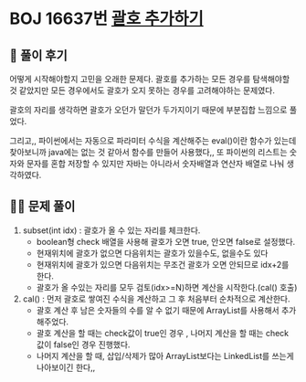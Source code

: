 # BOJ 16637번 [괄호 추가하기](https://www.acmicpc.net/problem/16637)



## 🌈 풀이 후기

어떻게 시작해야할지 고민을 오래한 문제다. 괄호를 추가하는 모든 경우를 탐색해야할 것 같았지만 모든 경우에서도 괄호가 오지 못하는 경우를 고려해야하는 문제였다. 

괄호의 자리를 생각하면 괄호가 오던가 말던가 두가지이기 때문에 부분집합 느낌으로 풀었다.

그리고,, 파이썬에서는 자동으로 파라미터 수식을 계산해주는 eval()이란 함수가 있는데 찾아보니까 java에는 없는 것 같아서 함수를 만들어 사용했다,, 또 파이썬의 리스트는 숫자와 문자를 혼합 저장할 수 있지만 자바는 아니라서 숫자배열과 연산자 배열로 나눠 생각하였다.

## 👩‍🏫 문제 풀이

1. subset(int idx) : 괄호가 올 수 있는 자리를 체크한다.
   - boolean형 check 배열을 사용해  괄호가 오면 true, 안오면 false로 설정했다. 
   - 현재위치에 괄호가 없으면 다음위치는 괄호가 있을수도, 없을수도 있다
   - 현재위치에 괄호가 있으면 다음위치는 무조건 괄호가 오면 안되므로 idx+2를 한다.
   - 괄호가 올 수있는 자리를 모두 검토(idx>=N)하면 계산을 시작한다.(cal() 호출)
2. cal() : 먼저 괄호로 쌓여진 수식을 계산하고 그 후 처음부터 순차적으로 계산한다.
   - 괄호 계산 후 남은 숫자들의 수를 알 수 없기 때문에 ArrayList를 사용해서 추가해주었다.
   - 괄호 계산을 할 때는 check값이 true인 경우 , 나머지 계산을 할 때는 check 값이 false인 경우 진행했다.
   - 나머지 계산을 할 때, 삽입/삭제가 많아 ArrayList보다는 LinkedList를 쓰는게 나아보이긴 한다,,